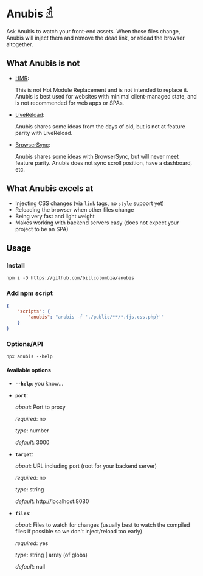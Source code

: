 # Anubis 𓁢

Ask Anubis to watch your front-end assets. When those files change, Anubis will inject them and remove the dead link, or reload the browser altogether.

## What Anubis is not

- [HMR](https://webpack.js.org/concepts/hot-module-replacement/):
    
    This is not Hot Module Replacement and is not intended to replace it. Anubis is best used for websites with minimal client-managed state, and is not recommended for web apps or SPAs.
- [LiveReload](http://livereload.com/):
    
    Anubis shares some ideas from the days of old, but is not at feature parity with LiveReload.
- [BrowserSync](https://www.browsersync.io/):
    
    Anubis shares some ideas with BrowserSync, but will never meet feature parity. Anubis does not sync scroll position, have a dashboard, etc.

## What Anubis excels at
- Injecting CSS changes (via `link` tags, no `style` support yet)
- Reloading the browser when other files change
- Being very fast and light weight
- Makes working with backend servers easy (does not expect your project to be an SPA)

## Usage

### Install
```shell
npm i -D https://github.com/billcolumbia/anubis
```

### Add npm script
```json
{
    "scripts": {
        "anubis": "anubis -f './public/**/*.{js,css,php}'"
    }
}
```

### Options/API
```shell
npx anubis --help
```

#### Available options
- **`--help`**: you know...
- **`port`**: 
    
    _about_: Port to proxy
    
    _required_: no

    _type_: number

    _default_: 3000
- **`target`**: 
    
    _about_: URL including port (root for your backend server)
    
    _required_: no

    _type_: string

    _default_: http://localhost:8080
- **`files`**: 
    
    _about_: Files to watch for changes (usually best to watch the compiled files if possible so we don't inject/reload too early)
    
    _required_: yes

    _type_: string | array (of globs)
    
    _default_: null
